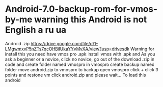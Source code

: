 # Android-7.0-backup-rom-for-vmos-by-me warning this Android is not English a ru ua
Android .zip https://drive.google.com/file/d/1-LMgwmxvP5nZTs7qcOHBiIUkaYYvMvXA/view?usp=drivesdk Warning for install this you need have vmos pro .apk install vmos with .apk and As you ask a beginner or a novice, click no novice, go out of the download .zip in code and create folder named vmospro in vmospro create backup named folder move android.zip to vmospro to backup open vmospro click + click 3 points and restone vm click android.zip and please wait... To load this android
